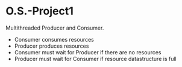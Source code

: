 # O.S.-Project1
Multithreaded Producer and Consumer.
- Consumer consumes resources
- Producer produces resources
- Consumer must wait for Producer if there are no resources
- Producer must wait for Consumer if resource datastructure is full
